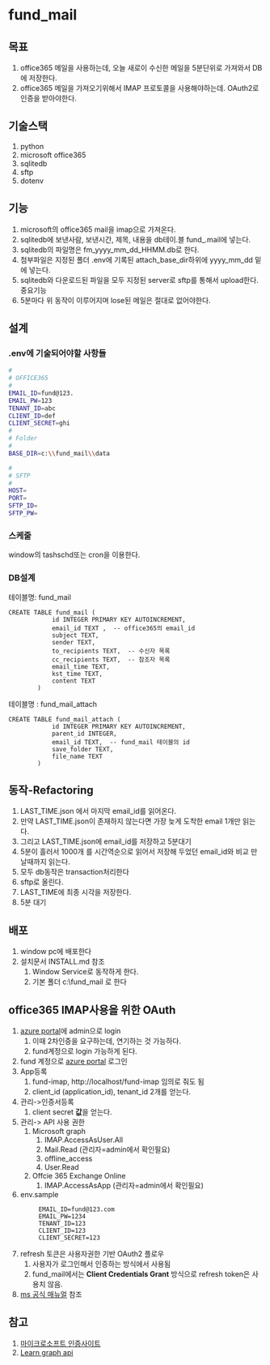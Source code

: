 # fund_mail

## 목표
1. office365 메일을 사용하는데, 오늘 새로이 수신한 메일을 5분단위로 가져와서 DB에 저장한다.
2. office365 메일을 가져오기위해서 IMAP 프로토콜을 사용해야하는데. OAuth2로 인증을 받아야한다.


## 기술스택
1. python
2. microsoft office365
3. sqlitedb
4. sftp
5. dotenv

## 기능
1. microsoft의 office365 mail을 imap으로 가져온다.
2. sqlitedb에 보낸사람, 보낸시간, 제목, 내용을 db테이.블 fund_.mail에 넣는다. 
3. sqlitedb의 파일명은 fm_yyyy_mm_dd_HHMM.db로 한다.
4. 첨부파일은 지정된 폴더 .env에 기록된 attach_base_dir하위에 yyyy_mm_dd 밑에 넣는다. 
5. sqlitedb와 다운로드된 파일을 모두 지정된 server로 sftp를 통해서 upload한다.
중요기능
6. 5분마다 위 동작이 이루어지며 lose된 메일은 절대로 없어야한다.

## 설계
### .env에 기술되어야할 사항들
```bash
#
# OFFICE365
#
EMAIL_ID=fund@123.
EMAIL_PW=123
TENANT_ID=abc
CLIENT_ID=def
CLIENT_SECRET=ghi
#
# Folder
#
BASE_DIR=c:\\fund_mail\\data

#
# SFTP
#
HOST=
PORT=
SFTP_ID=
SFTP_PW=
```

### 스케줄
window의 tashschd또는 cron을 이용한다.

### DB설계

테이블명: fund_mail
```text
CREATE TABLE fund_mail (
            id INTEGER PRIMARY KEY AUTOINCREMENT,  
            email_id TEXT ,  -- office365의 email_id
            subject TEXT,
            sender TEXT,
            to_recipients TEXT,  -- 수신자 목록
            cc_recipients TEXT,  -- 참조자 목록
            email_time TEXT,
            kst_time TEXT,
            content TEXT
        )
```
테이블명 : fund_mail_attach
```text
CREATE TABLE fund_mail_attach (
            id INTEGER PRIMARY KEY AUTOINCREMENT,
            parent_id INTEGER,
            email_id TEXT,  -- fund_mail 테이블의 id
            save_folder TEXT,
            file_name TEXT
        )
```

## 동작-Refactoring
1. LAST_TIME.json 에서 마지막 email_id를 읽어온다.
2. 만약 LAST_TIME.json이 존재하지 않는다면 가장 늦게 도착한 email 1개만 읽는다.
3. 그리고 LAST_TIME.json에 email_id를 저장하고 5분대기
4. 5분이 흘러서 1000개 를 시간역순으로 읽어서 저장해 두었던 email_id와 비교 만날때까지 읽는다.
5. 모두 db동작은 transaction처리한다
6. sftp로 올린다.
7. LAST_TIME에 최종 시각을 저장한다.
8. 5분 대기

## 배포
1. window pc에 배포한다
2. 설치문서 INSTALL.md 참조
   1. Window Service로 동작하게 한다.
   2. 기본 폴더 c:\fund_mail 로 한다

## office365 IMAP사용을 위한 OAuth 
1. [azure portal](https://portal.azure.com/#home)에 admin으로 login
   1. 이때 2차인증을 요구하는데, 연기하는 것 가능하다. 
   2. fund계정으로 login 가능하게 된다.
2. fund 계정으로 [azure portal](https://portal.azure.com/#home) 로그인
3. App등록 
   1. fund-imap, http://localhost/fund-imap 임의로 줘도 됨
   2. client_id (application_id), tenant_id  2개를 얻는다.
4. 관리->인증서등록
   1. client secret **값**을 얻는다.
5. 관리-> API 사용 권한
   1. Microsoft graph
      1. IMAP.AccessAsUser.All
      2. Mail.Read (관리자=admin에서 확인필요)
      3. offline_access
      4. User.Read
   2. Offcie 365 Exchange Online
      1. IMAP.AccessAsApp (관리자=admin에서 확인필요)
6. env.sample
   ```
        EMAIL_ID=fund@123.com
        EMAIL_PW=1234
        TENANT_ID=123
        CLIENT_ID=123
        CLIENT_SECRET=123
   ```
7. refresh 토큰은 사용자권한 기반 OAuth2 플로우
   1. 사용자가 로그인해서 인증하는 방식에서 사용됨
   2. fund_mail에서는 **Client Credentials Grant** 방식으로 refresh token은 사용치 않음.
8. [ms 공식 매뉴얼](https://learn.microsoft.com/en-us/graph/api/user-list-messages?view=graph-rest-1.0&tabs=http) 참조
   

## 참고

1. [마이크로소프트 인증사이트](https://myaccount.microsoft.com/)
2. [Learn graph api](https://learn.microsoft.com/en-us/graph/api/user-list-messages?view=graph-rest-1.0&tabs=http)
